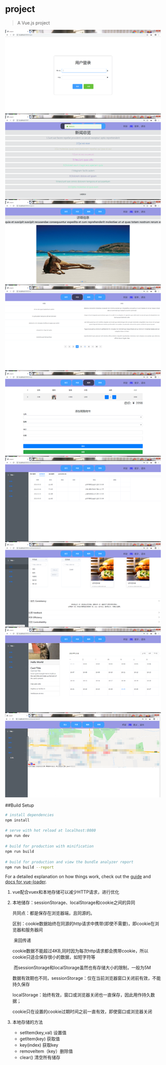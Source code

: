 # project

> A Vue.js project

![Image text](https://github.com/378406712/user-System/blob/master/folderImg/login.png)
![Image text](https://github.com/378406712/user-System/blob/master/folderImg/index.png)
![Image text](https://github.com/378406712/user-System/blob/master/folderImg/details.png)
![Image text](https://github.com/378406712/user-System/blob/master/folderImg/devidePages.png)
![Image text](https://github.com/378406712/user-System/blob/master/folderImg/shop.png)
![Image text](https://github.com/378406712/user-System/blob/master/folderImg/command1.png)
![Image text](https://github.com/378406712/user-System/blob/master/folderImg/command2.png)
![Image text](https://github.com/378406712/user-System/blob/master/folderImg/command3.png)
![Image text](https://github.com/378406712/user-System/blob/master/folderImg/command4.png)

##Build Setup

``` bash
# install dependencies
npm install

# serve with hot reload at localhost:8080
npm run dev

# build for production with minification
npm run build

# build for production and view the bundle analyzer report
npm run build --report
```



For a detailed explanation on how things work, check out the [guide](http://vuejs-templates.github.io/webpack/) and [docs for vue-loader](http://vuejs.github.io/vue-loader).

1. vue配合vuex和本地存储可以减少HTTP请求，进行优化

2. 本地储存：sessionStorage、localStorage和cookie之间的异同

   共同点：都是保存在浏览器端，且同源的。

   区别：cookie数据始终在同源的http请求中携带(即使不需要)，即cookie在浏览器和服务器间

   ​			来回传递

   ​			cookie数据不能超过4KB,同时因为每次http请求都会携带cookie，所以cookie只适合保存很小的数据，如短字符等

   ​			而sessionStorage和localStorage虽然也有存储大小的限制，一般为5M

   ​			数据有效期也不同，sessionStorage：仅在当前浏览器窗口关闭前有效，不能持久保存

   ​			localStorage：始终有效，窗口或浏览器关闭也一直保存，因此用作持久数据；

   ​			cookie只在设置的cookie过期时间之前一直有效，即使窗口或浏览器关闭

3. 本地存储的方法

   - setItem(key,val) 设置值
   - getItem(key) 获取值
   - key(index) 获取key
   - removeItem（key）删除值
   - clear() 清空所有储存
